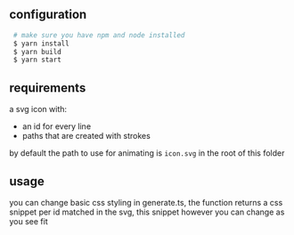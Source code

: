 ## configuration
 ```bash
  # make sure you have npm and node installed
  $ yarn install
  $ yarn build
  $ yarn start
 ```

## requirements
 a svg icon with:
 * an id for every line
 * paths that are created with strokes

 by default the path to use for animating is `icon.svg` in the root of this folder

## usage
 you can change basic css styling in generate.ts,
 the function returns a css snippet per id matched in the svg,
 this snippet however you can change as you see fit
